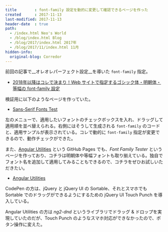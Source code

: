 ```yaml
---
title        : font-family 設定を動的に変更して確認できるページを作った
created      : 2017-11-13
last-modified: 2017-11-13
header-date  : true
path:
  - /index.html Neo's World
  - /blog/index.html Blog
  - /blog/2017/index.html 2017年
  - /blog/2017/11/index.html 11月
hidden-info:
  original-blog: Corredor
---
```


前回の記事で__オレオレパーフェクト設定__を導いた `font-family` 指定。

- [2018年以降はコレで決まり！Web サイトで指定するゴシック体・明朝体・等幅の font-family 設定](/blog/2017/11/12-01.html)

検証用に以下のようなページを作っていた。

- [Sans-Serif Fonts Test](https://codepen.io/Neos21/pen/jGKwjv/)

左のメニューで、適用したいフォントのチェックボックスを入れ、ドラッグして適用順を並べ替えられる。右側にはそうして生成される `font-family` のコードと、適用サンプルが表示されている。コレで動的に `font-family` 指定が変更できるので、動作チェックができた。

また、[Angular Utilities](https://neos21.github.io/angular-utilities/) という GitHub Pages でも、_Font Family Tester_ というページを作っており、コチラは明朝体や等幅フォントも取り揃えている。独自でフォント名を追加して適用してみることもできるので、コチラをぜひお試しいただきたい。

- [Angular Utilities](https://neos21.github.io/angular-utilities/)

CodePen の方は、jQuery と jQuery UI の Sortable、それとスマホでも Sortable でのドラッグができるようにするための jQuery UI Touch Punch を導入している。

Angular Utilities の方は _ng2-dnd_ というライブラリでドラッグ & ドロップを実現していたのだが、Touch Punch のようなスマホ対応ができなかったので、ボタン操作に変えた。
